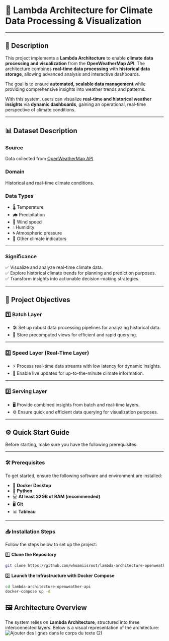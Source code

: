 # 🌟 **Lambda Architecture for Climate Data Processing & Visualization**  

---

## 🚀 **Description**  

This project implements a **Lambda Architecture** to enable **climate data processing and visualization** from the **OpenWeatherMap API**. The architecture combines **real-time data processing** with **historical data storage**, allowing advanced analysis and interactive dashboards.  

The goal is to ensure **automated, scalable data management** while providing comprehensive insights into weather trends and patterns.  

With this system, users can visualize **real-time and historical weather insights** via **dynamic dashboards**, gaining an operational, real-time perspective of climate conditions.  

---

## 📊 **Dataset Description**  

### **Source**  
Data collected from [OpenWeatherMap API](https://openweathermap.org/api)  

### **Domain**  
Historical and real-time climate conditions.  

### **Data Types**  
- 🌡️ Temperature  
- 🌧️ Precipitation  
- 💨 Wind speed  
- 💧 Humidity  
- 🌀 Atmospheric pressure  
- 🔮 Other climate indicators  

---

### **Significance**  
✅ Visualize and analyze real-time climate data.  
✅ Explore historical climate trends for planning and prediction purposes.  
✅ Transform insights into actionable decision-making strategies.  

---

## 🎯 **Project Objectives**  

### **1️⃣ Batch Layer**  
- 🛠️ Set up robust data processing pipelines for analyzing historical data.  
- 💾 Store precomputed views for efficient and rapid querying.  

---

### **2️⃣ Speed Layer (Real-Time Layer)**  
- ⚡ Process real-time data streams with low latency for dynamic insights.  
- 🔄 Enable live updates for up-to-the-minute climate information.  

---

### **3️⃣ Serving Layer**  
- 🖥️ Provide combined insights from batch and real-time layers.  
- ⚙️ Ensure quick and efficient data querying for visualization purposes.  

---

## ⚙️ **Quick Start Guide**  

Before starting, make sure you have the following prerequisites:

---

### 🛠️ **Prerequisites**  

To get started, ensure the following software and environment are installed:  

- 🐳 **Docker Desktop**  
- 🐍 **Python**  
- 💻 **At least 32GB of RAM (recommended)**  
- 🖥️ **Git**  
- 📊 **Tableau**  

---

### 📥 **Installation Steps**  

Follow the steps below to set up the project:

1️⃣ **Clone the Repository**  

```bash
git clone https://github.com/whoamiisroot/lambda-architecture-openweather-api
```
2️⃣ **Launch the Infrastructure with Docker Compose**

```bash
cd lambda-architecture-openweather-api
docker-compose up -d
```
## 🖼️ **Architecture Overview**

The system relies on **Lambda Architecture**, structured into three interconnected layers. Below is a visual representation of the architecture:
![Ajouter des lignes dans le corps du texte (2)](https://github.com/user-attachments/assets/abaae215-f3fd-4fcd-b01d-3ea653d93075)
